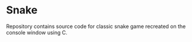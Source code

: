 # Snake
Repository contains source code for classic snake game recreated on the console window using C.
